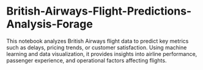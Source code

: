 # British-Airways-Flight-Predictions-Analysis-Forage
This notebook analyzes British Airways flight data to predict key metrics such as delays, pricing trends, or customer satisfaction. Using machine learning and data visualization, it provides insights into airline performance, passenger experience, and operational factors affecting flights.
